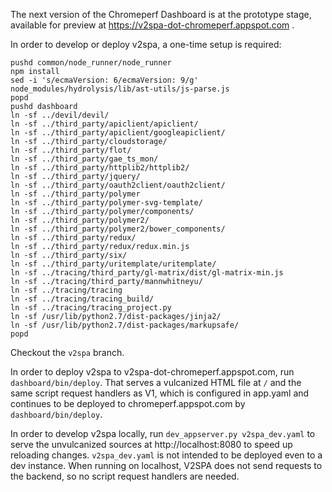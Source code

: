 The next version of the Chromeperf Dashboard is at the prototype stage,
available for preview at https://v2spa-dot-chromeperf.appspot.com .

In order to develop or deploy v2spa, a one-time setup is required:
```
pushd common/node_runner/node_runner
npm install
sed -i 's/ecmaVersion: 6/ecmaVersion: 9/g' node_modules/hydrolysis/lib/ast-utils/js-parse.js
popd
pushd dashboard
ln -sf ../devil/devil/
ln -sf ../third_party/apiclient/apiclient/
ln -sf ../third_party/apiclient/googleapiclient/
ln -sf ../third_party/cloudstorage/
ln -sf ../third_party/flot/
ln -sf ../third_party/gae_ts_mon/
ln -sf ../third_party/httplib2/httplib2/
ln -sf ../third_party/jquery/
ln -sf ../third_party/oauth2client/oauth2client/
ln -sf ../third_party/polymer
ln -sf ../third_party/polymer-svg-template/
ln -sf ../third_party/polymer/components/
ln -sf ../third_party/polymer2/
ln -sf ../third_party/polymer2/bower_components/
ln -sf ../third_party/redux/
ln -sf ../third_party/redux/redux.min.js
ln -sf ../third_party/six/
ln -sf ../third_party/uritemplate/uritemplate/
ln -sf ../tracing/third_party/gl-matrix/dist/gl-matrix-min.js
ln -sf ../tracing/third_party/mannwhitneyu/
ln -sf ../tracing/tracing
ln -sf ../tracing/tracing_build/
ln -sf ../tracing/tracing_project.py
ln -sf /usr/lib/python2.7/dist-packages/jinja2/
ln -sf /usr/lib/python2.7/dist-packages/markupsafe/
popd
```

Checkout the `v2spa` branch.

In order to deploy v2spa to v2spa-dot-chromeperf.appspot.com, run
`dashboard/bin/deploy`. That serves a vulcanized HTML file at `/` and the
same script request handlers as V1, which is configured in app.yaml and
continues to be deployed to chromeperf.appspot.com by `dashboard/bin/deploy`.

In order to develop v2spa locally, run `dev_appserver.py v2spa_dev.yaml` to
serve the unvulcanized sources at http://localhost:8080 to speed up reloading
changes. `v2spa_dev.yaml` is not intended to be deployed even to a dev instance.
When running on localhost, V2SPA does not send requests to the backend, so no
script request handlers are needed.
